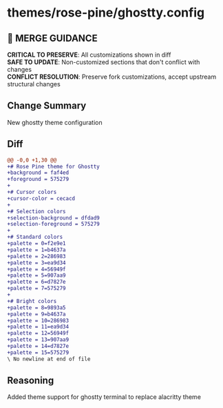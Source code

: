 # themes/rose-pine/ghostty.config

## 🚨 MERGE GUIDANCE
**CRITICAL TO PRESERVE**: All customizations shown in diff  
**SAFE TO UPDATE**: Non-customized sections that don't conflict with changes  
**CONFLICT RESOLUTION**: Preserve fork customizations, accept upstream structural changes

## Change Summary
New ghostty theme configuration

## Diff
```diff
@@ -0,0 +1,30 @@
+# Rose Pine theme for Ghostty
+background = faf4ed
+foreground = 575279
+
+# Cursor colors
+cursor-color = cecacd
+
+# Selection colors
+selection-background = dfdad9
+selection-foreground = 575279
+
+# Standard colors
+palette = 0=f2e9e1
+palette = 1=b4637a
+palette = 2=286983
+palette = 3=ea9d34
+palette = 4=56949f
+palette = 5=907aa9
+palette = 6=d7827e
+palette = 7=575279
+
+# Bright colors
+palette = 8=9893a5
+palette = 9=b4637a
+palette = 10=286983
+palette = 11=ea9d34
+palette = 12=56949f
+palette = 13=907aa9
+palette = 14=d7827e
+palette = 15=575279
\ No newline at end of file
```

## Reasoning
Added theme support for ghostty terminal to replace alacritty theme
